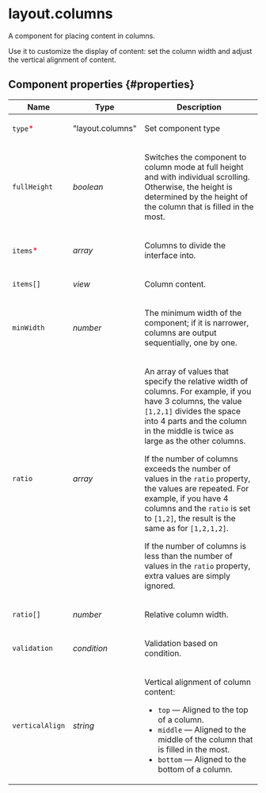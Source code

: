 # layout.columns

A component for placing content in columns.

Use it to customize the display of content: set the column width and adjust the vertical alignment of content.

## Component properties {#properties}

| Name                                      | Type             | Description                                                                                                                                                                                                                                                                                                                                                                                                                                                                                                                                                                                 |
| ----------------------------------------- | ---------------- | ------------------------------------------------------------------------------------------------------------------------------------------------------------------------------------------------------------------------------------------------------------------------------------------------------------------------------------------------------------------------------------------------------------------------------------------------------------------------------------------------------------------------------------------------------------------------------------------- |
| `type`<span style="color: red">\*</span>  | "layout.columns" | <p>Set component type</p>                                                                                                                                                                                                                                                                                                                                                                                                                                                                                                                                                                   |
| `fullHeight`                              | _boolean_        | <p>Switches the component to column mode at full height and with individual scrolling. Otherwise, the height is determined by the height of the column that is filled in the most.</p>                                                                                                                                                                                                                                                                                                                                                                                                      |
| `items`<span style="color: red">\*</span> | _array_          | <p>Columns to divide the interface into.</p>                                                                                                                                                                                                                                                                                                                                                                                                                                                                                                                                                |
| `items[]`                                 | _view_           | <p>Column content.</p>                                                                                                                                                                                                                                                                                                                                                                                                                                                                                                                                                                      |
| `minWidth`                                | _number_         | <p>The minimum width of the component; if it is narrower, columns are output sequentially, one by one.</p>                                                                                                                                                                                                                                                                                                                                                                                                                                                                                  |
| `ratio`                                   | _array_          | <p>An array of values that specify the relative width of columns. For example, if you have 3 columns, the value `[1,2,1]` divides the space into 4 parts and the column in the middle is twice as large as the other columns.</p><p>If the number of columns exceeds the number of values in the `ratio` property, the values are repeated. For example, if you have 4 columns and the `ratio` is set to `[1,2]`, the result is the same as for `[1,2,1,2]`.</p><p>If the number of columns is less than the number of values in the `ratio` property, extra values are simply ignored.</p> |
| `ratio[]`                                 | _number_         | <p>Relative column width.</p>                                                                                                                                                                                                                                                                                                                                                                                                                                                                                                                                                               |
| `validation`                              | _condition_      | <p>Validation based on condition.</p>                                                                                                                                                                                                                                                                                                                                                                                                                                                                                                                                                       |
| `verticalAlign`                           | _string_         | <p>Vertical alignment of column content: </p><ul><li>`top` — Aligned to the top of a column.</li><li>`middle` — Aligned to the middle of the column that is filled in the most.</li><li>`bottom` — Aligned to the bottom of a column.</li></ul>                                                                                                                                                                                                                                                                                                                                             |
